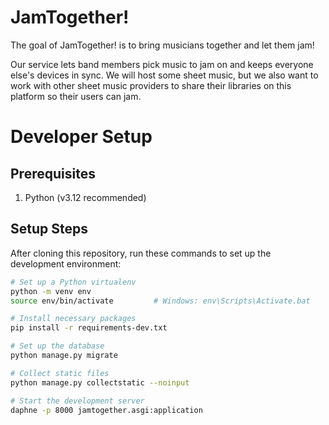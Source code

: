 # JamTogether!

The goal of JamTogether! is to bring musicians together and let them jam!

Our service lets band members pick music to jam on and keeps everyone else's devices
in sync. We will host some sheet music, but we also want to work with other sheet music
providers to share their libraries on this platform so their users can jam.

# Developer Setup

## Prerequisites

1. Python (v3.12 recommended)

## Setup Steps

After cloning this repository, run these commands to set up the development environment:

```bash
# Set up a Python virtualenv
python -m venv env
source env/bin/activate         # Windows: env\Scripts\Activate.bat

# Install necessary packages
pip install -r requirements-dev.txt

# Set up the database
python manage.py migrate

# Collect static files
python manage.py collectstatic --noinput

# Start the development server
daphne -p 8000 jamtogether.asgi:application
```
